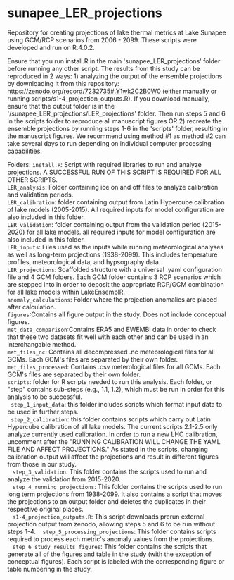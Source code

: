 # sunapee_LER_projections
Repository for creating projections of lake thermal metrics at Lake Sunapee using GCM/RCP scenarios from 2006 - 2099. These scripts were developed and run on R.4.0.2. 

Ensure that you run install.R in the main 'sunapee_LER_projections' folder before running any other script. The results from this study can be reproduced in 2 ways: 1) analyzing the output of the ensemble projections by downloading it from this repository: https://zenodo.org/record/7232735#.Y1wk2C2B0W0 (either manually or running scripts/s1-4_projection_outputs.R). If you download manually, ensure that the output folder is in the '/sunapee_LER_projections/LER_projections' folder. Then run steps 5 and 6 in the scripts folder to reproduce all manuscript figures OR 2) recreate the ensemble projections by running steps 1-6 in the 'scripts' folder, resulting in the manuscript figures. We recommend using method #1 as method #2 can take several days to run depending on individual computer processing capabilities.


Folders:
`install.R`\: Script with required libraries to run and analyze projections. A SUCCESSFUL RUN OF THIS SCRIPT IS REQUIRED
FOR ALL OTHER SCRIPTS.\
`LER_analysis`\: Folder containing ice on and off files to analyze calibration and validation periods.\
`LER_calibration`\: folder containing output from Latin Hypercube calibration of lake models (2005-2015). All required inputs for model configuration are also included in this folder.\
`LER_validation`\: folder containing output from  the validation period (2015-2020) for all lake models. all required inputs for model configuration are also included in this folder.\
`LER_inputs`\: Files used as the inputs while running meteorological analyses as well as long-term projections (1938-2099). 
This includes temperature profiles, meteorological data, and hypsography data.\
`LER_projections`\: Scaffolded structure with a universal .yaml configuration file and 4 GCM folders. 
Each GCM folder contains 3 RCP scenarios which are stepped into in order to deposit the appropriate RCP/GCM combination for 
all lake models within LakeEnsemblR.\
`anomaly_calculations`\: Folder where the projection anomalies are placed after calculation.\
`figures`\:Contains all figure output in the study. Does not include conceptual figures.\
`met_data_comparison`\:Contains ERA5 and EWEMBI data in order to check that these two datasets
fit well with each other and can be used in an interchangable method.\
`met_files_nc`\: Contains all decompressed .nc meteorological files for all GCMs. Each GCM's files
are separated by their own folder.\
`met_files_processed`\: Contains .csv meterological files for all GCMs. Each GCM's files are separated by their own
folder.\
`scripts`\: folder for R scripts needed to run this analysis. Each folder, or "step" contains
sub-steps (e.g., 1.1, 1.2), which must be run in order for this analysis to be successful.\
 &nbsp;&nbsp;`step_1_input_data`\: this folder includes scripts which format input data to be used in further steps.\
 &nbsp;&nbsp;`step_2_calibration`\: this folder contains scripts which carry out Latin Hypercube calibration of all lake models. The current scripts 2.1-2.5 only analyze currently used calibration. In order to run a new
 LHC calibration, uncomment after the "RUNNING CALIBRATION WILL CHANGE THE YAML FILE AND AFFECT PROJECTIONS."
 As stated in the scripts, changing calibration output will affect the projections and result in different figures
 from those in our study.\
 &nbsp;&nbsp; `step_3_validation`\: This folder contains the scripts used to run and analyze the validation from 2015-2020.\
 &nbsp;&nbsp; `step_4_running_projections`\: This folder contains the scripts used to run long term projections from 1938-2099. It also contains a script that moves the projections to an output folder and deletes the duplicates in their respective original places.\
 &nbsp;&nbsp; `s1-4_projection_outputs.R`\: This script downloads prerun external projection output from zenodo, 
 allowing steps 5 and 6 to be run without steps 1-4. 
 &nbsp;&nbsp; `step_5_processing_projections`\: This folder contains scripts required to process each metric's anomaly values from the projections. \
 &nbsp;&nbsp; `step_6_study_results_figures`\: This folder contains the scripts that generate all of the figures and table 
 in the study (with the exception of conceptual figures). Each script is labeled with the corresponding figure or table 
 numbering in the study. 

